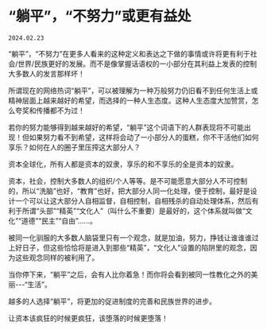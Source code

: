 # “躺平”，“不努力”或更有益处

`2024.02.23`

“躺平”，“不努力”在更多人看来的这种定义和表达之下做的事情或许将更有利于社会/世界/民族更好的发展。而不是像掌握话语权的一小部分在其利益上发表的控制大多数人的发言那样坏！

所谓现在的网络热词“躺平”，可以被理解为一种万般努力仍旧看不到任何生活上或精神层面上越来越好的希望，而选择的一种人生态度。这种人生态度大加赞赏，怎么夸奖和传播都不为过！

若你的努力能够得到越来越好的希望，“躺平”这个词语下的人群表现将不可能出现！但如果努力看不到希望，这样将会动了一小部分人的蛋糕，你不干活他们如何享乐？如何在人的圈子里压搾这大部分人？

资本全球化，所有人都是资本的奴隶，享乐的和不享乐的全是资本的奴隶。

资本，社会，控制大多数人的组织/个人等等。是不可能愿意大部分人不可控制的，所以“洗脑”也好，“教育”也好，把大部分人同一化处理，便于控制，最好是设计一个可以让这大部分人自相监督，自相控制，自相残杀的自动处理体系，然后有利于所谓“头部”“精英”“文化人”（叫什么不重要）是最好的，这个体系就叫做“文化”“道德”“民主”“自由”......。

被同一化驯服的大多数人脑袋里只有一个观念，就是加油，努力，挣钱让谁谁谁过上好日子，但这些恰恰将是进入到那些“精英”，“文化人”设置的陷阱里的观念，因为这些观念同样的被利用了。

当你停下来，“躺平”之后，会有人比你着急！而你将会看到被同一性教化之外的美丽---“生活”。

越多的人选择“躺平”，将更加的促进制度的完善和民族世界的进步。

让资本该疯狂的时候更疯狂，该堕落的时候更堕落！
